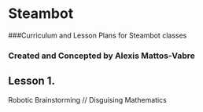 # Steambot
###Curriculum and Lesson Plans for Steambot classes
### Created and Concepted by Alexis Mattos-Vabre


## Lesson 1. 
Robotic Brainstorming // Disguising Mathematics
